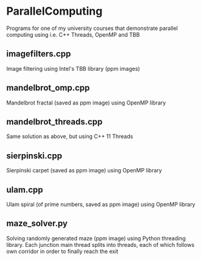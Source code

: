 # ParallelComputing
Programs for one of my university courses that demonstrate parallel computing using i.e. C++ Threads, OpenMP and TBB

## imagefilters.cpp
Image filtering using Intel's TBB library (ppm images)


## mandelbrot_omp.cpp
Mandelbrot fractal (saved as ppm image) using OpenMP library


## mandelbrot_threads.cpp
Same solution as above, but using C++ 11 Threads


## sierpinski.cpp
Sierpinski carpet (saved as ppm image) using OpenMP library


## ulam.cpp
Ulam spiral (of prime numbers, saved as ppm image) using OpenMP library


## maze_solver.py
Solving randomly generated maze (ppm image) using Python threading library. 
Each junction main thread splits into threads, each of which follows own corridor 
in order to finally reach the exit


